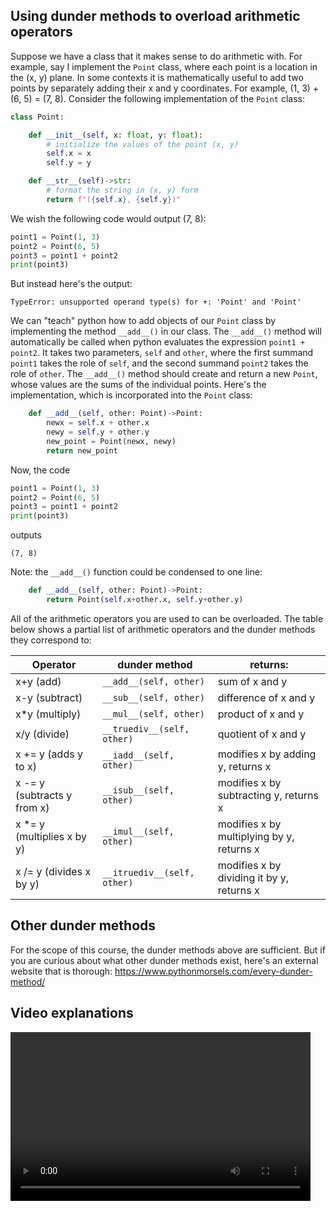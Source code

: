 ## Using dunder methods to overload arithmetic operators
Suppose we have a class that it makes sense to do arithmetic with. For example, say I implement the `Point` class, where each point is a location in the (x, y) plane. In some contexts it is mathematically useful to add two points by separately adding their x and y coordinates. For example, (1, 3) + (6, 5) = (7, 8). Consider the following implementation of the `Point` class:
```python
class Point:

    def __init__(self, x: float, y: float):
        # initialize the values of the point (x, y)
        self.x = x
        self.y = y

    def __str__(self)->str:
        # format the string in (x, y) form
        return f"({self.x}, {self.y})"
```
    
We wish the following code would output (7, 8):
```python
point1 = Point(1, 3)
point2 = Point(6, 5)
point3 = point1 + point2
print(point3)
```
But instead here's the output:
```
TypeError: unsupported operand type(s) for +: 'Point' and 'Point'
```
We can "teach" python how to add objects of our `Point` class by implementing the method `__add__()` in our class. The `__add__()` method will automatically be called when python evaluates the expression `point1 + point2`. It takes two parameters, `self` and `other`, where the first summand `point1` takes the role of `self`, and the second summand `point2` takes the role of `other`. The `__add__()` method should create and return a new `Point`, whose values are the sums of the individual points. Here's the implementation, which is incorporated into the `Point` class:
```python
    def __add__(self, other: Point)->Point:
        newx = self.x + other.x
        newy = self.y + other.y
        new_point = Point(newx, newy)
        return new_point
```
Now, the code
```python
point1 = Point(1, 3)
point2 = Point(6, 5)
point3 = point1 + point2
print(point3)
```
outputs
```
(7, 8)
```
Note: the `__add__()` function could be condensed to one line:
```python
    def __add__(self, other: Point)->Point:
        return Point(self.x+other.x, self.y+other.y)
```
All of the arithmetic operators you are used to can be overloaded. The table below shows a partial list of arithmetic operators and the dunder methods they correspond to:

| Operator | dunder method | returns:|
| -------- | ------- | ------- |
| x+y (add) | `__add__(self, other)` | sum of x and y |
| x-y (subtract) | `__sub__(self, other)` | difference of x and y |
| x*y (multiply) | `__mul__(self, other)` | product of x and y |
| x/y (divide) | `__truediv__(self, other)` | quotient of x and y |
| x += y (adds y to x)| `__iadd__(self, other)` | modifies x by adding y, returns x |
| x -= y (subtracts y from x)| `__isub__(self, other)` | modifies x by subtracting y, returns x |
| x *= y (multiplies x by y)| `__imul__(self, other)` | modifies x by multiplying by y, returns x |
| x /= y (divides x by y)| `__itruediv__(self, other)` | modifies x by dividing it by y, returns x |


## Other dunder methods
For the scope of this course, the dunder methods above are sufficient. But if you are curious about what other dunder methods exist, here's an external website that is thorough: <a href="https://www.pythonmorsels.com/every-dunder-method/" target="_blank">https://www.pythonmorsels.com/every-dunder-method/</a>

## Video explanations
<video src="https://cs.du.edu/~ftl/1352/videos/classes2/arithmetic_dunder.mp4" width="480" height="270" controls></video>
